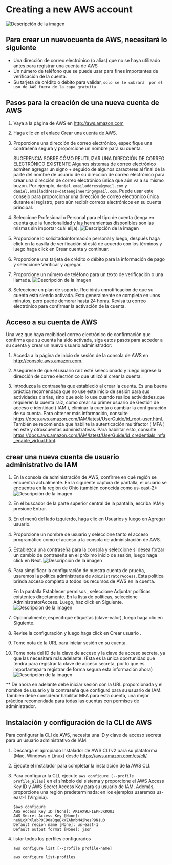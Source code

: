 
# Creating a new AWS account

![Descripción de la imagen](https://a0.awsstatic.com/libra-css/images/logos/aws_logo_smile_1200x630.png)

## Para crear un nuevocuenta de AWS, necesitará lo siguiente

- Una dirección de correo electrónico (o alias) que no se haya utilizado antes para registrar una cuenta de AWS
- Un número de teléfono que se puede usar para fines importantes de verificación de la cuenta.
- Su tarjeta de crédito o débito para validar, `solo se le cobrará  por el uso de AWS fuera de la capa gratuita`  

## Pasos para la creación de una nueva cuenta de AWS

1. Vaya a la página de AWS en <http://aws.amazon.com>

2. Haga clic en el enlace Crear una cuenta de AWS.

3. Proporcione una dirección de correo electrónico, especifique una contraseña segura y proporcione un nombre para su cuenta.

    SUGERENCIA SOBRE CÓMO REUTILIZAR UNA DIRECCIÓN DE CORREO ELECTRÓNICO EXISTENTE
    Algunos sistemas de correo electrónico admiten agregar un signo + seguido de algunos caracteres al final de la parte del nombre de usuario de su dirección de correo electrónico para crear una dirección de correo electrónico única que aún va a su mismo buzón. Por ejemplo, `daniel.emailaddress@gmail.com` y `daniel.emailaddress+dataengineering@gmail.com`. Puede usar este consejo para proporcionar una dirección de correo electrónico única durante el registro, pero aún recibir correos electrónicos en su cuenta principal.

4. Seleccione Profesional o Personal para el tipo de cuenta (tenga en cuenta que la funcionalidad y las herramientas disponibles son las mismas sin importar cuál elija).
    ![Descripción de la imagen](/AWS/img/B16852_01_01.jpeg)

5. Proporcione lo solicitadoinformación personal y luego, después haga click en la casilla de verificación si está de acuerdo con los términos y luego haga click en Crear cuenta y continuar.

6. Proporcione una tarjeta de crédito o débito para la información de pago y seleccione Verificar y agregar.

7. Proporcione un número de teléfono para un texto de verificación o una llamada.
    ![Descripción de la imagen](/AWS/img/B16852_01_02.jpeg)

8. Seleccione un plan de soporte.
Recibirás unnotificación de que su cuenta está siendo activada. Esto generalmente se completa en unos minutos, pero puede demorar hasta 24 horas. Revisa tu correo electrónico para confirmar la activación de la cuenta.

## Acceso a su cuenta de AWS

Una vez que haya recibidoel correo electrónico de confirmación que confirma que su cuenta ha sido activada, siga estos pasos para acceder a su cuenta y crear un nuevo usuario administrador:

1. Acceda a la página de inicio de sesión de la consola de AWS en <http://console.aws.amazon.com>.

2. Asegúrese de que el usuario raíz esté seleccionado y luego ingrese la dirección de correo electrónico que utilizó al crear la cuenta.
3. Introduzca la contraseña que estableció al crear la cuenta.
     Es una buena práctica recomendada que no use este inicio de sesión para sus actividades diarias, sino que solo lo use cuando realice actividades.que requieren la cuenta raíz, como crear su primer usuario de Gestión de acceso e identidad ( IAM ), eliminar la cuenta o cambiar la configuración de su cuenta. Para obtener más información, consulte <https://docs.aws.amazon.com/IAM/latest/UserGuide/id_root-user.html>.
    También se recomienda que habilite la autenticación multifactor ( MFA ) en este y otroscuentas administrativas. Para habilitar esto, consulte <https://docs.aws.amazon.com/IAM/latest/UserGuide/id_credentials_mfa_enable_virtual.html>.

## crear una nueva cuenta de usuario administrativo de IAM

1. En la consola de administración de AWS, confirme en qué región se encuentra actualmente.
    En la siguiente captura de pantalla, el usuario se encuentra en la región de Ohio (también conocida como us-east-2):
    ![Descripción de la imagen](/AWS/img/B16852_01_03.jpeg)

2. En el buscador de la parte superior central de la pantalla, escriba IAM y presione Entrar.
3. En el menú del lado izquierdo, haga clic en Usuarios y luego en Agregar usuario.
4. Proporcione un nombre de usuario y seleccione tanto el acceso programático como el acceso a la consola de administración de AWS.
5. Establezca una contraseña para la consola y seleccione si desea forzar un cambio de contraseña en el próximo inicio de sesión, luego haga click en Next.
    ![Descripción de la imagen](/AWS/img/B16852_01_04.jpeg)

6. Para simplificar la configuración de nuestra cuenta de prueba, usaremos la política administrada de `AdministratorAccess`. Esta política brinda acceso completo a todos los recursos de AWS en la cuenta.

    En la pantalla Establecer permisos , seleccione Adjuntar políticas existentes directamente. En la lista de políticas, seleccione AdministratorAccess. Luego, haz click en Siguiente.
    ![Descripción de la imagen](/AWS/img/iam005.png)

7. Opcionalmente, especifique etiquetas (clave-valor), luego haga clic en Siguiente.
8. Revise la configuración y luego haga click en Crear usuario .
9. Tome nota de la URL para iniciar sesión en su cuenta.
10. Tome nota del ID de la clave de acceso y la clave de acceso secreta, ya que las necesitará más adelante. (Esta es la única oportunidad que tendrá para registrar la clave de acceso secreta, por lo que es importantepara registrar de forma segura esta información ahora)
    ![Descripción de la imagen](/AWS/img/B16852_01_05.jpeg)

** De ahora en adelante debe iniciar sesión con la URL proporcionada y el nombre de usuario y la contraseña que configuró para su usuario de IAM. También debe considerar habilitar MFA para esta cuenta, una mejor práctica recomendada para todas las cuentas con permisos de administrador.

## Instalación y configuración de la CLI de AWS

Para configurar la CLI de AWS, necesita una ID y clave de acceso secreta para un usuario administrativo de IAM.

1. Descarga el apropiado Instalador de AWS CLI v2 para su plataforma (Mac, Windows o Linux) desde <https://aws.amazon.com/es/cli/>
2. Ejecute el instalador para completar la instalación de la AWS CLI.
3. Para configurar la CLI, ejecute `aws configure [--profile profile_alias]` en el símbolo del sistema y proporcione el AWS Access Key ID y AWS Secret Access Key para su usuario de IAM. Además, proporcione una región predeterminada: en los ejemplos usaremos us-east-1 (Virginia).

    ```shell
    $aws configure
    AWS Access Key ID [None]: AKIAX9LFIEPF3KKQUI
    AWS Secret Access Key [None]: neKLcXPXlabP9C90a0qeBkWZAbnbM4ihesP9N1u3
    Default region name [None]: us-east-1
    Default output format [None]: json
    ```

4. listar todos los perfiles configurados

    `aws configure list [--profile profile-name]`

    `aws configure list-profiles`
